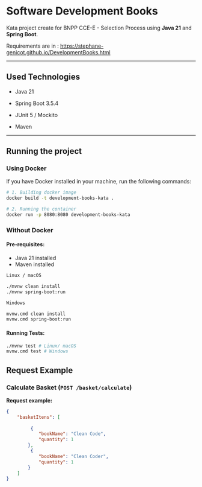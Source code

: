 # Software Development Books

Kata project create for BNPP CCE-E - Selection Process using **Java 21** and **Spring Boot**.

Requirements are in : https://stephane-genicot.github.io/DevelopmentBooks.html





---

## Used Technologies

- Java 21

- Spring Boot 3.5.4
- JUnit 5 / Mockito
- Maven 

---

## Running the project

### Using Docker 

If you have Docker installed in your machine, run the following commands:

```bash
# 1. Building docker image
docker build -t development-books-kata .

# 2. Running the container
docker run -p 8080:8080 development-books-kata
```

### Without Docker
#### Pre-requisites:
- Java 21 installed
- Maven installed

```bash
Linux / macOS

./mvnw clean install
./mvnw spring-boot:run

```

```bash
Windows

mvnw.cmd clean install
mvnw.cmd spring-boot:run

```

#### Running Tests:
```bash
./mvnw test # Linux/ macOS
mvnw.cmd test # Windows
```


## Request Example
### Calculate Basket (`POST /basket/calculate`)
**Request example:**

```json
{
    "basketItens": [
        
         {
            "bookName": "Clean Code",
            "quantity": 1
        },
         {
            "bookName": "Clean Coder",
            "quantity": 1
        }
    ]
}
```
